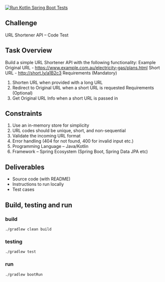 [![Run Kotlin Spring Boot Tests](https://github.com/sky4git/interview-task/actions/workflows/test.yml/badge.svg)](https://github.com/sky4git/interview-task/actions/workflows/test.yml)

## Challenge

URL Shortener API – Code Test

## Task Overview

Build a simple URL Shortener API with the following functionality:
Example
Original URL - https://www.example.com.au/electricity-gas/plans.html
Short URL - http://short.ly/a1B2c3
Requirements (Mandatory)

1. Shorten URL when provided with a long URL
2. Redirect to Original URL when a short URL is requested
   Requirements (Optional)
1. Get Original URL Info when a short URL is passed in

## Constraints

1. Use an in-memory store for simplicity
2. URL codes should be unique, short, and non-sequential
3. Validate the incoming URL format
4. Error handling (404 for not found, 400 for invalid input etc.)
5. Programming Language – Java/Kotlin
6. Framework – Spring Ecosystem (Spring Boot, Spring Data JPA etc)

## Deliverables

- Source code (with README)
- Instructions to run locally
- Test cases

## Build, testing and run

### build

```shell
./gradlew clean build
```

### testing

```shell
./gradlew test
```

### run

```shell
./gradlew bootRun
```
